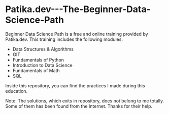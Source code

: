 # Patika.dev---The-Beginner-Data-Science-Path

Beginner Data Science Path is a free and online training provided by Patika.dev. This training includes the following modules:

* Data Structures & Algorithms
* GIT
* Fundamentals of Python 
* Introduction to Data Science
* Fundamentals of Math
* SQL

Inside this repository, you can find the practices I made during this education.

Note: The solutions, which exits in repository, does not belong to me totally. Some of them has been found from the Internet. Thanks for their help. 
